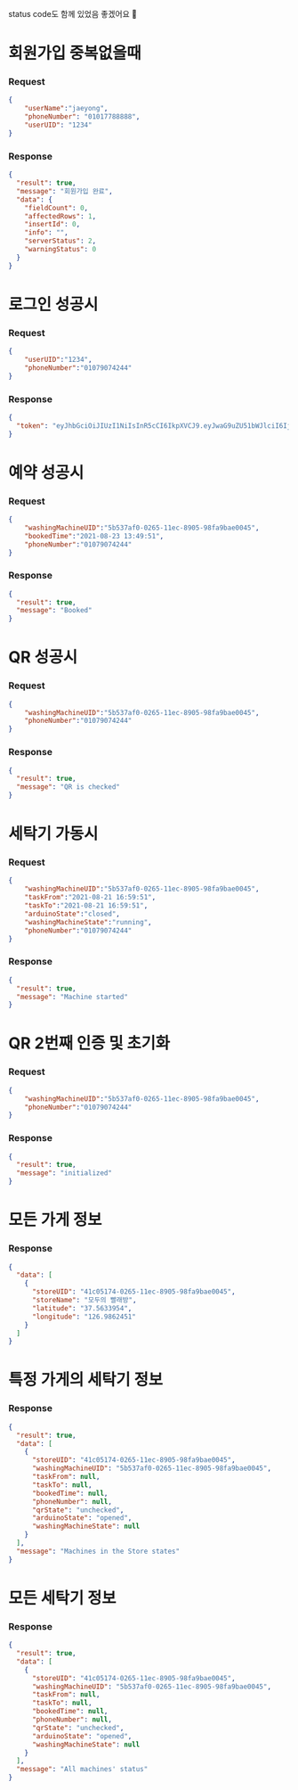 status code도 함께 있었음 좋겠어요 🥺

# 회원가입 중복없을때

### Request
```JSON
{
    "userName":"jaeyong",
    "phoneNumber": "01017788888",
    "userUID": "1234"
}
```

### Response
```JSON
{
  "result": true,
  "message": "회원가입 완료",
  "data": {
    "fieldCount": 0,
    "affectedRows": 1,
    "insertId": 0,
    "info": "",
    "serverStatus": 2,
    "warningStatus": 0
  }
}
```

# 로그인 성공시
### Request
```JSON
{
    "userUID":"1234",
    "phoneNumber":"01079074244"
}
```

### Response
```JSON
{
  "token": "eyJhbGciOiJIUzI1NiIsInR5cCI6IkpXVCJ9.eyJwaG9uZU51bWJlciI6IjAxMDc5MDc0MjQ0IiwiaWF0IjoxNjI5NjkxNTQwLCJleHAiOjE2Mjk3MzQ3NDB9.6JkIvYbw-VkYgGr4z8XAATkHoghgNY0_55aMQIQ4d24"
}
```

# 예약 성공시
### Request
```JSON
{
    "washingMachineUID":"5b537af0-0265-11ec-8905-98fa9bae0045",
    "bookedTime":"2021-08-23 13:49:51",
    "phoneNumber":"01079074244"
}
```

### Response
```JSON
{
  "result": true,
  "message": "Booked"
}
```

# QR 성공시
### Request
```JSON
{
    "washingMachineUID":"5b537af0-0265-11ec-8905-98fa9bae0045",
    "phoneNumber":"01079074244"
}
```

### Response
```JSON
{
  "result": true,
  "message": "QR is checked"
}
```

# 세탁기 가동시
### Request
```JSON
{
    "washingMachineUID":"5b537af0-0265-11ec-8905-98fa9bae0045",
    "taskFrom":"2021-08-21 16:59:51",
    "taskTo":"2021-08-21 16:59:51",
    "arduinoState":"closed",
    "washingMachineState":"running",
    "phoneNumber":"01079074244"
}
```

### Response
```JSON
{
  "result": true,
  "message": "Machine started"
}
```

# QR 2번째 인증 및 초기화
### Request
```JSON
{
    "washingMachineUID":"5b537af0-0265-11ec-8905-98fa9bae0045",
    "phoneNumber":"01079074244"
}
```

### Response
```JSON
{
  "result": true,
  "message": "initialized"
}
```


# 모든 가게 정보

### Response
```JSON
{
  "data": [
    {
      "storeUID": "41c05174-0265-11ec-8905-98fa9bae0045",
      "storeName": "모두의 빨래방",
      "latitude": "37.5633954",
      "longitude": "126.9862451"
    }
  ]
}
```

# 특정 가게의 세탁기 정보

### Response
```JSON
{
  "result": true,
  "data": [
    {
      "storeUID": "41c05174-0265-11ec-8905-98fa9bae0045",
      "washingMachineUID": "5b537af0-0265-11ec-8905-98fa9bae0045",
      "taskFrom": null,
      "taskTo": null,
      "bookedTime": null,
      "phoneNumber": null,
      "qrState": "unchecked",
      "arduinoState": "opened",
      "washingMachineState": null
    }
  ],
  "message": "Machines in the Store states"
}
```

# 모든 세탁기 정보

### Response
```JSON
{
  "result": true,
  "data": [
    {
      "storeUID": "41c05174-0265-11ec-8905-98fa9bae0045",
      "washingMachineUID": "5b537af0-0265-11ec-8905-98fa9bae0045",
      "taskFrom": null,
      "taskTo": null,
      "bookedTime": null,
      "phoneNumber": null,
      "qrState": "unchecked",
      "arduinoState": "opened",
      "washingMachineState": null
    }
  ],
  "message": "All machines' status"
}
```

